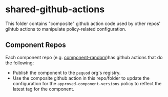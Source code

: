 # shared-github-actions
This folder contains "composite" github action code used by other repos' gihtub actions to manipulate policy-related configuration.

## Component Repos
Each component repo (e.g. [component-random](https://github.com/pulumi-pequod/component-random))has github actions that do the following:
* Publish the component to the `pequod` org's registry.
* Use the composite github action in this repo/folder to update the configuration for the `approved-component-versions` policy to reflect the latest tag for the component.